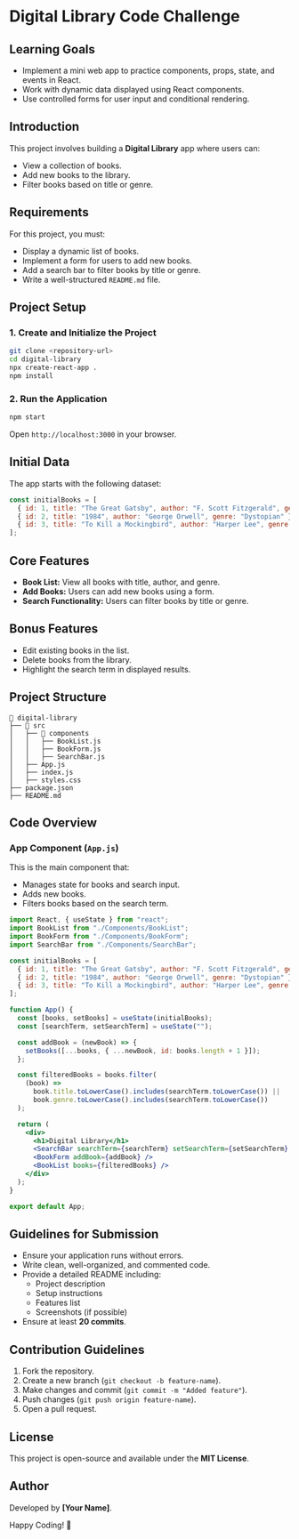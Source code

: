 # Digital Library Code Challenge

## Learning Goals
- Implement a mini web app to practice components, props, state, and events in React.
- Work with dynamic data displayed using React components.
- Use controlled forms for user input and conditional rendering.

## Introduction
This project involves building a **Digital Library** app where users can:
- View a collection of books.
- Add new books to the library.
- Filter books based on title or genre.

## Requirements
For this project, you must:
- Display a dynamic list of books.
- Implement a form for users to add new books.
- Add a search bar to filter books by title or genre.
- Write a well-structured `README.md` file.

## Project Setup
### **1. Create and Initialize the Project**
```sh
git clone <repository-url>
cd digital-library
npx create-react-app .
npm install
```

### **2. Run the Application**
```sh
npm start
```
Open `http://localhost:3000` in your browser.

## Initial Data
The app starts with the following dataset:
```js
const initialBooks = [
  { id: 1, title: "The Great Gatsby", author: "F. Scott Fitzgerald", genre: "Classic" },
  { id: 2, title: "1984", author: "George Orwell", genre: "Dystopian" },
  { id: 3, title: "To Kill a Mockingbird", author: "Harper Lee", genre: "Classic" },
];
```

## Core Features
- **Book List:** View all books with title, author, and genre.
- **Add Books:** Users can add new books using a form.
- **Search Functionality:** Users can filter books by title or genre.

## Bonus Features
- Edit existing books in the list.
- Delete books from the library.
- Highlight the search term in displayed results.

## Project Structure
```
📁 digital-library
├── 📂 src
│   ├── 📂 components
│   │   ├── BookList.js
│   │   ├── BookForm.js
│   │   ├── SearchBar.js
│   ├── App.js
│   ├── index.js
│   ├── styles.css
├── package.json
├── README.md
```

## Code Overview
### **App Component** (`App.js`)
This is the main component that:
- Manages state for books and search input.
- Adds new books.
- Filters books based on the search term.

```jsx
import React, { useState } from "react";
import BookList from "./Components/BookList";
import BookForm from "./Components/BookForm";
import SearchBar from "./Components/SearchBar";

const initialBooks = [
  { id: 1, title: "The Great Gatsby", author: "F. Scott Fitzgerald", genre: "Classic" },
  { id: 2, title: "1984", author: "George Orwell", genre: "Dystopian" },
  { id: 3, title: "To Kill a Mockingbird", author: "Harper Lee", genre: "Classic" },
];

function App() {
  const [books, setBooks] = useState(initialBooks);
  const [searchTerm, setSearchTerm] = useState("");

  const addBook = (newBook) => {
    setBooks([...books, { ...newBook, id: books.length + 1 }]);
  };

  const filteredBooks = books.filter(
    (book) =>
      book.title.toLowerCase().includes(searchTerm.toLowerCase()) ||
      book.genre.toLowerCase().includes(searchTerm.toLowerCase())
  );

  return (
    <div>
      <h1>Digital Library</h1>
      <SearchBar searchTerm={searchTerm} setSearchTerm={setSearchTerm} />
      <BookForm addBook={addBook} />
      <BookList books={filteredBooks} />
    </div>
  );
}

export default App;
```

## Guidelines for Submission
- Ensure your application runs without errors.
- Write clean, well-organized, and commented code.
- Provide a detailed README including:
  - Project description
  - Setup instructions
  - Features list
  - Screenshots (if possible)
- Ensure at least **20 commits**.

## Contribution Guidelines
1. Fork the repository.
2. Create a new branch (`git checkout -b feature-name`).
3. Make changes and commit (`git commit -m "Added feature"`).
4. Push changes (`git push origin feature-name`).
5. Open a pull request.

## License
This project is open-source and available under the **MIT License**.

## Author
Developed by **[Your Name]**.

Happy Coding! 🚀

